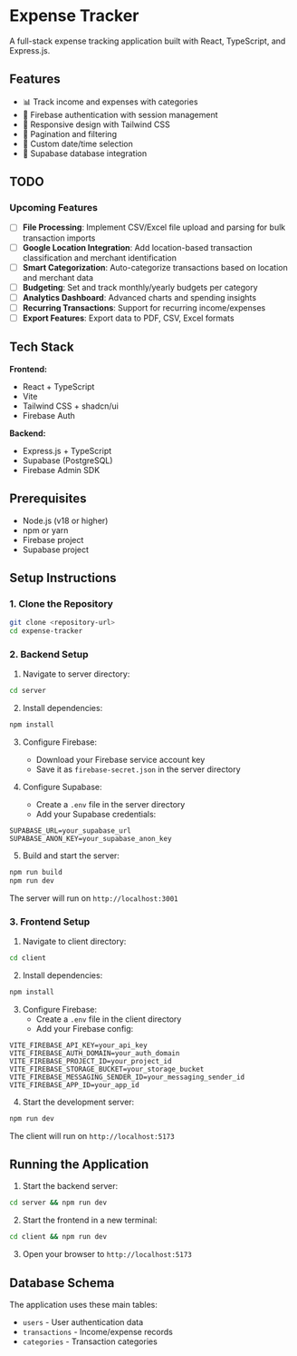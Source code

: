 # Expense Tracker

A full-stack expense tracking application built with React, TypeScript, and Express.js.

## Features

- 📊 Track income and expenses with categories
- 🔐 Firebase authentication with session management
- 📱 Responsive design with Tailwind CSS
- 📄 Pagination and filtering
- 📅 Custom date/time selection
- 💾 Supabase database integration

## TODO

### Upcoming Features

- [ ] **File Processing**: Implement CSV/Excel file upload and parsing for bulk transaction imports
- [ ] **Google Location Integration**: Add location-based transaction classification and merchant identification
- [ ] **Smart Categorization**: Auto-categorize transactions based on location and merchant data
- [ ] **Budgeting**: Set and track monthly/yearly budgets per category
- [ ] **Analytics Dashboard**: Advanced charts and spending insights
- [ ] **Recurring Transactions**: Support for recurring income/expenses
- [ ] **Export Features**: Export data to PDF, CSV, Excel formats

## Tech Stack

**Frontend:**

- React + TypeScript
- Vite
- Tailwind CSS + shadcn/ui
- Firebase Auth

**Backend:**

- Express.js + TypeScript
- Supabase (PostgreSQL)
- Firebase Admin SDK

## Prerequisites

- Node.js (v18 or higher)
- npm or yarn
- Firebase project
- Supabase project

## Setup Instructions

### 1. Clone the Repository

```bash
git clone <repository-url>
cd expense-tracker
```

### 2. Backend Setup

1. Navigate to server directory:

```bash
cd server
```

2. Install dependencies:

```bash
npm install
```

3. Configure Firebase:

   - Download your Firebase service account key
   - Save it as `firebase-secret.json` in the server directory

4. Configure Supabase:
   - Create a `.env` file in the server directory
   - Add your Supabase credentials:

```env
SUPABASE_URL=your_supabase_url
SUPABASE_ANON_KEY=your_supabase_anon_key
```

5. Build and start the server:

```bash
npm run build
npm run dev
```

The server will run on `http://localhost:3001`

### 3. Frontend Setup

1. Navigate to client directory:

```bash
cd client
```

2. Install dependencies:

```bash
npm install
```

3. Configure Firebase:
   - Create a `.env` file in the client directory
   - Add your Firebase config:

```env
VITE_FIREBASE_API_KEY=your_api_key
VITE_FIREBASE_AUTH_DOMAIN=your_auth_domain
VITE_FIREBASE_PROJECT_ID=your_project_id
VITE_FIREBASE_STORAGE_BUCKET=your_storage_bucket
VITE_FIREBASE_MESSAGING_SENDER_ID=your_messaging_sender_id
VITE_FIREBASE_APP_ID=your_app_id
```

4. Start the development server:

```bash
npm run dev
```

The client will run on `http://localhost:5173`

## Running the Application

1. Start the backend server:

```bash
cd server && npm run dev
```

2. Start the frontend in a new terminal:

```bash
cd client && npm run dev
```

3. Open your browser to `http://localhost:5173`

## Database Schema

The application uses these main tables:

- `users` - User authentication data
- `transactions` - Income/expense records
- `categories` - Transaction categories
